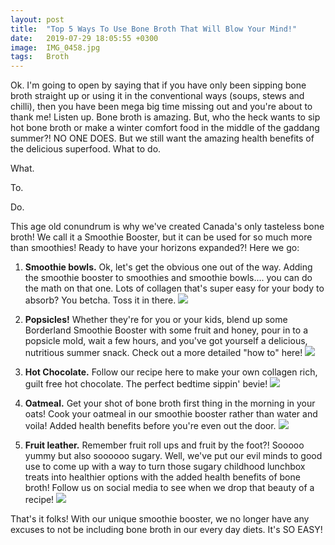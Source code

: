 ```yaml
---
layout: post
title:  "Top 5 Ways To Use Bone Broth That Will Blow Your Mind!"
date:   2019-07-29 18:05:55 +0300
image:  IMG_0458.jpg
tags:   Broth
---
```

Ok. I'm going to open by saying that if you have only been sipping bone broth straight up or using it in the conventional ways (soups, stews and chilli), then you have been mega big time missing out and you're about to thank me!
Listen up. Bone broth is amazing. But, who the heck wants to sip hot bone broth or make a winter comfort food in the middle of the gaddang summer?! NO ONE DOES. But we still want the amazing health benefits of the delicious superfood. What to do.

What.

To.

Do.

This age old conundrum is why we've created Canada's only tasteless bone broth! We call it a Smoothie Booster, but it can be used for so much more than smoothies! Ready to have your horizons expanded?! Here we go:

1. **Smoothie bowls.** Ok, let's get the obvious one out of the way. Adding the smoothie booster to smoothies and smoothie bowls.... you can do the math on that one. Lots of collagen that's super easy for your body to absorb? You betcha. Toss it in there.
![]({{site.baseurl}}/images/IMG_0433.jpg)

2. **Popsicles!** Whether they're for you or your kids, blend up some Borderland Smoothie Booster with some fruit and honey, pour in to a popsicle mold, wait a few hours, and you've got yourself a delicious, nutritious summer snack. Check out a more detailed "how to" here! 
![]({{site.baseurl}}/images/IMG_0545.jpg)

3. **Hot Chocolate.** Follow our recipe here to make your own collagen rich, guilt free hot chocolate. The perfect bedtime sippin' bevie!
![]({{site.baseurl}}/images/IMG_7858.jpeg)

4. **Oatmeal.** Get your shot of bone broth first thing in the morning in your oats! Cook your oatmeal in our smoothie booster rather than water and voila! Added health benefits before you're even out the door. 
![]({{site.baseurl}}/images/oatmeal.jpg)

5. **Fruit leather.** Remember fruit roll ups and fruit by the foot?! Sooooo yummy but also soooooo sugary. Well, we've put our evil minds to good use to come up with a way to turn those sugary childhood lunchbox treats into healthier options with the added health benefits of bone broth! Follow us on social media to see when we drop that beauty of a recipe!
![]({{site.baseurl}}/images/How-to-Make-Fruit-Leather-14.jpg)

That's it folks! With our unique smoothie booster, we no longer have any excuses to not be including bone broth in our every day diets. It's SO EASY! 